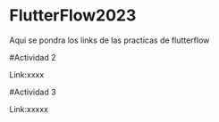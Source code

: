 # FlutterFlow2023
Aqui se pondra los links de las practicas de flutterflow

#Actividad 2 

Link:xxxx

#Actividad 3

Link:xxxxx
